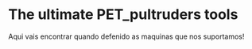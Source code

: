 # The ultimate PET_pultruders tools

Aqui vais encontrar quando defenido as maquinas que nos suportamos!
